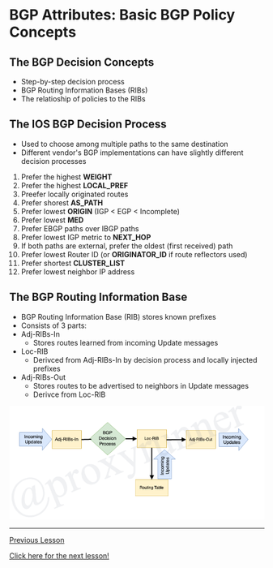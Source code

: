 # BGP Attributes: Basic BGP Policy Concepts

## The BGP Decision Concepts

* Step-by-step decision process
* BGP Routing Information Bases (RIBs)
* The relatioship of policies to the RIBs

## The IOS BGP Decision Process

* Used to choose among multiple paths to the same destination
* Different vendor's BGP implementations can have slightly different decision processes

1. Prefer the highest __WEIGHT__
2. Prefer the highest __LOCAL_PREF__
3. Preefer locally originated routes
4. Prefer shorest __AS_PATH__
5. Prefer lowest __ORIGIN__ (IGP < EGP < Incomplete)
6. Prefer lowest __MED__
7. Prefer EBGP paths over IBGP paths
8. Prefer lowest IGP metric to __NEXT_HOP__
9. If both paths are external, prefer the oldest (first received) path
10. Prefer lowest Router ID (or __ORIGINATOR_ID__ if route reflectors used)
11. Prefer shortest __CLUSTER_LIST__
12. Prefer lowest neighbor IP address

## The BGP Routing Information Base

* BGP Routing Information Base (RIB) stores known prefixes
* Consists of 3 parts:
* Adj-RIBs-In
    + Stores routes learned from incoming Update messages
* Loc-RIB
    + Derivced from Adj-RIBs-In by decision process and locally injected prefixes
* Adj-RIBs-Out
    + Stores routes to be advertised to neighbors in Update messages
    + Derivce from Loc-RIB

![RIB](../../../img/routing-information-base.png)

---

[Previous Lesson](./7.1.md)

[Click here for the next lesson!](./7.2.md)
